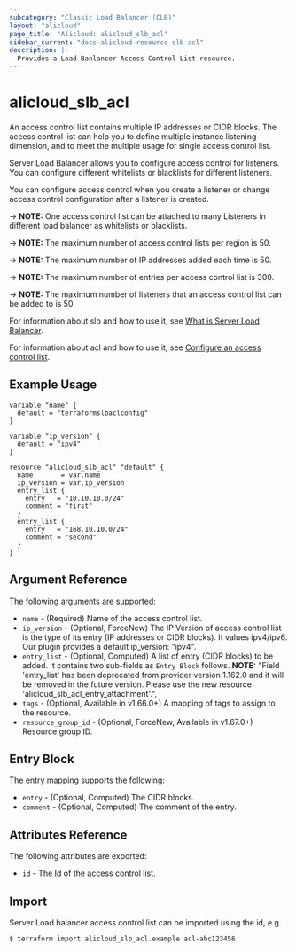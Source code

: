 ```yaml
---
subcategory: "Classic Load Balancer (CLB)"
layout: "alicloud"
page_title: "Alicloud: alicloud_slb_acl"
sidebar_current: "docs-alicloud-resource-slb-acl"
description: |-
  Provides a Load Banlancer Access Control List resource.
---
```


# alicloud\_slb\_acl

An access control list contains multiple IP addresses or CIDR blocks.
The access control list can help you to define multiple instance listening dimension,
and to meet the multiple usage for single access control list.

Server Load Balancer allows you to configure access control for listeners.
You can configure different whitelists or blacklists for different listeners.

You can configure access control
when you create a listener or change access control configuration after a listener is created.

-> **NOTE:** One access control list can be attached to many Listeners in different load balancer as whitelists or blacklists.

-> **NOTE:** The maximum number of access control lists per region  is 50.

-> **NOTE:** The maximum number of IP addresses added each time is 50.

-> **NOTE:** The maximum number of entries per access control list is 300.

-> **NOTE:** The maximum number of listeners that an access control list can be added to is 50.

For information about slb and how to use it, see [What is Server Load Balancer](https://www.alibabacloud.com/help/doc-detail/27539.htm).

For information about acl and how to use it, see [Configure an access control list](https://www.alibabacloud.com/help/doc-detail/70015.htm).


## Example Usage

```
variable "name" {
  default = "terraformslbaclconfig"
}

variable "ip_version" {
  default = "ipv4"
}

resource "alicloud_slb_acl" "default" {
  name       = var.name
  ip_version = var.ip_version
  entry_list {
    entry   = "10.10.10.0/24"
    comment = "first"
  }
  entry_list {
    entry   = "168.10.10.0/24"
    comment = "second"
  }
}
```

## Argument Reference

The following arguments are supported:

* `name` - (Required) Name of the access control list.
* `ip_version` - (Optional, ForceNew) The IP Version of access control list is the type of its entry (IP addresses or CIDR blocks). It values ipv4/ipv6. Our plugin provides a default ip_version: "ipv4".
* `entry_list` - (Optional, Computed) A list of entry (CIDR blocks) to be added. It contains two sub-fields as `Entry Block` follows. **NOTE:** "Field 'entry_list' has been deprecated from provider version 1.162.0 and it will be removed in the future version. Please use the new resource 'alicloud_slb_acl_entry_attachment'.",
* `tags` - (Optional, Available in v1.66.0+) A mapping of tags to assign to the resource.
* `resource_group_id` - (Optional, ForceNew, Available in v1.67.0+) Resource group ID.

## Entry Block

The entry mapping supports the following:

* `entry` - (Optional, Computed) The CIDR blocks.
* `comment` - (Optional, Computed) The comment of the entry.

## Attributes Reference

The following attributes are exported:

* `id` - The Id of the access control list.

## Import

Server Load balancer access control list can be imported using the id, e.g.

```
$ terraform import alicloud_slb_acl.example acl-abc123456
```
